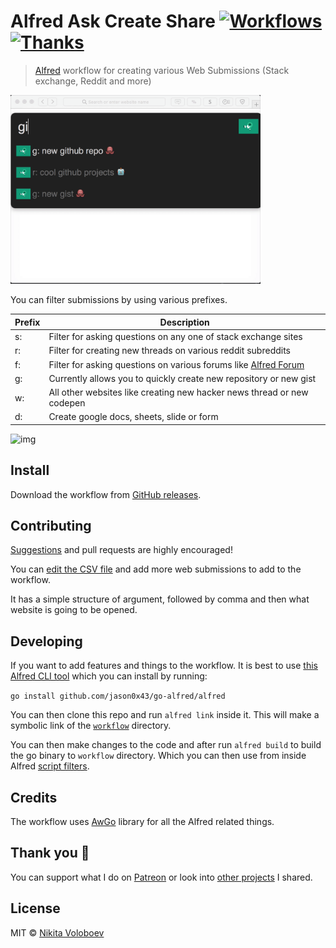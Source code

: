 # Alfred Ask Create Share [![Workflows](https://img.shields.io/badge/More%20Workflows-🎩-purple.svg)](https://github.com/learn-anything/alfred-workflows) [![Thanks](https://img.shields.io/badge/Say%20Thanks-💗-ff69b4.svg)](https://www.patreon.com/nikitavoloboev)
> [Alfred](https://www.alfredapp.com/) workflow for creating various Web Submissions (Stack exchange, Reddit and more)

<img src="media/demo.gif" width="400" alt="img">

You can filter submissions by using various prefixes.

|  Prefix |  Description |
|---|---|
| s:  |  Filter for asking questions on any one of stack exchange sites |
|  r: | Filter for creating new threads on various reddit subreddits  |
|  f: |  Filter for asking questions on various forums like [Alfred Forum](https://www.alfredforum.com/) |
|  g: |  Currently allows you to quickly create new repository or new gist |
|  w: | All other websites like creating new hacker news thread or new codepen|
| d:  |  Create google docs, sheets, slide or form |

<img src="https://i.imgur.com/hZe2AUY.png" width="400" alt="img">

## Install
Download the workflow from [GitHub releases](https://github.com/nikitavoloboev/alfred-ask-create-share/releases/latest).

## Contributing
[Suggestions](../../issues/) and pull requests are highly encouraged!

You can [edit the CSV file](https://github.com/nikitavoloboev/alfred-ask-create-share/edit/master/workflow/ask-create-share.csv) and add more web submissions to add to the workflow.

It has a simple structure of argument, followed by comma and then what website is going to be opened.

## Developing
If you want to add features and things to the workflow. It is best to use [this Alfred CLI tool](https://godoc.org/github.com/jason0x43/go-alfred/alfred) which you can install by running:

`go install github.com/jason0x43/go-alfred/alfred`

You can then clone this repo and run `alfred link` inside it. This will make a symbolic link of the [`workflow`](workflow) directory.

You can then make changes to the code and after run `alfred build` to build the go binary to `workflow` directory. Which you can then use from inside Alfred [script filters](https://www.alfredapp.com/help/workflows/inputs/script-filter/).

## Credits
The workflow uses [AwGo](https://github.com/deanishe/awgo) library for all the Alfred related things.

## Thank you 💜
You can support what I do on [Patreon](https://www.patreon.com/nikitavoloboev) or look into [other projects](https://nikitavoloboev.xyz/projects) I shared.

## License
MIT © [Nikita Voloboev](https://www.nikitavoloboev.xyz)